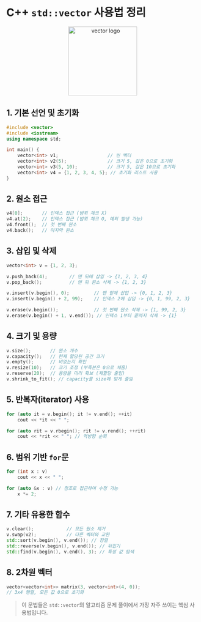 # C++ `std::vector` 사용법 정리

<p align="center">
  <img src="https://static.wikia.nocookie.net/illumination/images/b/bc/Vector_%28Despicable_Me%29.png/revision/latest?cb=20230405224511" width="180" alt="vector logo" />
</p>

## 1. 기본 선언 및 초기화
```cpp
#include <vector>
#include <iostream>
using namespace std;

int main() {
    vector<int> v1;                  // 빈 벡터
    vector<int> v2(5);               // 크기 5, 값은 0으로 초기화
    vector<int> v3(5, 10);           // 크기 5, 값은 10으로 초기화
    vector<int> v4 = {1, 2, 3, 4, 5}; // 초기화 리스트 사용
}
```

## 2. 원소 접근
```cpp
v4[0];       // 인덱스 접근 (범위 체크 X)
v4.at(2);    // 인덱스 접근 (범위 체크 O, 예외 발생 가능)
v4.front();  // 첫 번째 원소
v4.back();   // 마지막 원소
```

## 3. 삽입 및 삭제
```cpp
vector<int> v = {1, 2, 3};

v.push_back(4);        // 맨 뒤에 삽입 -> {1, 2, 3, 4}
v.pop_back();          // 맨 뒤 원소 삭제 -> {1, 2, 3}

v.insert(v.begin(), 0);         // 맨 앞에 삽입 -> {0, 1, 2, 3}
v.insert(v.begin() + 2, 99);    // 인덱스 2에 삽입 -> {0, 1, 99, 2, 3}

v.erase(v.begin());             // 첫 번째 원소 삭제 -> {1, 99, 2, 3}
v.erase(v.begin() + 1, v.end()); // 인덱스 1부터 끝까지 삭제 -> {1}
```

## 4. 크기 및 용량
```cpp
v.size();       // 원소 개수
v.capacity();   // 현재 할당된 공간 크기
v.empty();      // 비었는지 확인
v.resize(10);   // 크기 조정 (부족분은 0으로 채움)
v.reserve(20);  // 용량을 미리 확보 (재할당 줄임)
v.shrink_to_fit(); // capacity를 size에 맞게 줄임
```

## 5. 반복자(iterator) 사용
```cpp
for (auto it = v.begin(); it != v.end(); ++it)
    cout << *it << " ";

for (auto rit = v.rbegin(); rit != v.rend(); ++rit)
    cout << *rit << " "; // 역방향 순회
```

## 6. 범위 기반 `for`문
```cpp
for (int x : v)
    cout << x << " ";

for (auto &x : v) // 참조로 접근하여 수정 가능
    x *= 2;
```

## 7. 기타 유용한 함수
```cpp
v.clear();            // 모든 원소 제거
v.swap(v2);           // 다른 벡터와 교환
std::sort(v.begin(), v.end()); // 정렬
std::reverse(v.begin(), v.end()); // 뒤집기
std::find(v.begin(), v.end(), 3); // 특정 값 탐색
```

## 8. 2차원 벡터
```cpp
vector<vector<int>> matrix(3, vector<int>(4, 0));
// 3x4 행렬, 모든 값 0으로 초기화
```

> 이 문법들은 `std::vector`의 알고리즘 문제 풀이에서 가장 자주 쓰이는 핵심 사용법입니다.